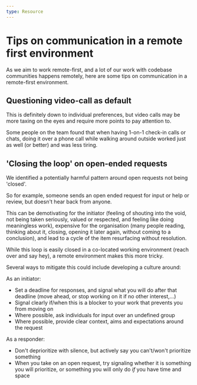 ```yaml
---
type: Resource
---
```


# Tips on communication in a remote first environment

As we aim to work remote-first, and a lot of our work with codebase communities happens remotely, here are some tips on communication in a remote-first environment.

## Questioning video-call as default

This is definitely down to individual preferences, but video calls may be more taxing on the eyes and require more points to pay attention to.

Some people on the team found that when having 1-on-1 check-in calls or chats, doing it over a phone call while walking around outside worked just as well (or better) and was less tiring. 

## 'Closing the loop' on open-ended requests

We identified a potentially harmful pattern around open requests not being 'closed'. 

So for example, someone sends an open ended request for input or help or review, but doesn't hear back from anyone.

This can be demotivating for the initiator (feeling of shouting into the void, not being taken seriously, valued or respected, and feeling like doing meaningless work), expensive for the organisation (many people reading, thinking about it, closing, opening it later again, without coming to a conclusion), and lead to a cycle of the item resurfacing without resolution.

While this loop is easily closed in a co-located working environment (reach over and say hey), a remote environment makes this more tricky.

Several ways to mitigate this could include developing a culture around:

As an initiator:
* Set a deadline for responses, and signal what you will do after that deadline (move ahead, or stop working on it if no other interest,...) 
* Signal clearly if/when this is a blocker to your work that prevents you from moving on
* Where possible, ask individuals for input over an undefined group 
* Where possible, provide clear context, aims and expectations around the request

As a responder:
* Don't deprioritize with silence, but actively say you can't/won't prioritize something
* When you take on an open request, try signaling whether it is something you will prioritize, or something you will only do *if* you have time and space
